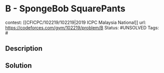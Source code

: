 # B - SpongeBob SquarePants

contest: [[CFICPC/102219/102219|2019 ICPC Malaysia National]]
url: https://codeforces.com/gym/102219/problem/B
Status: #UNSOLVED
Tags: #

## Description

## Solution


